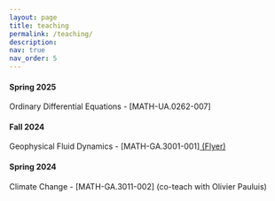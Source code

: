 ```yaml
---
layout: page
title: teaching
permalink: /teaching/
description: 
nav: true
nav_order: 5
---
```

#### Spring 2025
Ordinary Differential Equations - [MATH-UA.0262-007]


#### Fall 2024
Geophysical Fluid Dynamics - [MATH-GA.3001-001]<a href="/assets/pdf/GFD_flyer.pdf" target="_blank"> (Flyer)</a>


#### Spring 2024
Climate Change - [MATH-GA.3011-002] (co-teach with Olivier Pauluis)



